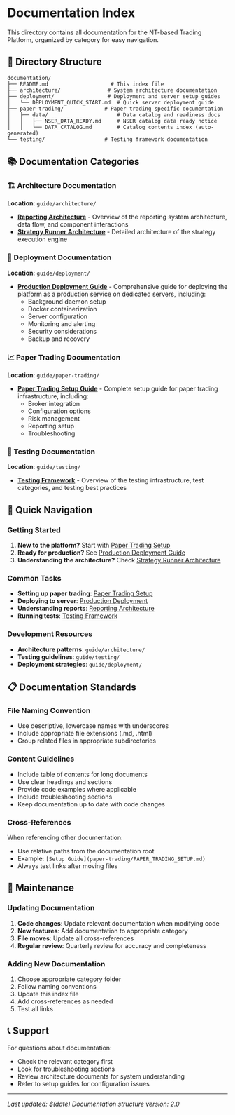 # Documentation Index

This directory contains all documentation for the NT-based Trading Platform, organized by category for easy navigation.

## 📁 Directory Structure

```
documentation/
├── README.md                    # This index file
├── architecture/               # System architecture documentation
├── deployment/                 # Deployment and server setup guides
│   └── DEPLOYMENT_QUICK_START.md  # Quick server deployment guide
├── paper-trading/             # Paper trading specific documentation
│   ├── data/                      # Data catalog and readiness docs
│   │   ├── NSER_DATA_READY.md     # NSER catalog data ready notice
│   │   └── DATA_CATALOG.md        # Catalog contents index (auto-generated)
└── testing/                   # Testing framework documentation
```

## 📚 Documentation Categories

### 🏗️ Architecture Documentation
**Location**: `guide/architecture/`

- **[Reporting Architecture](architecture/reporting_architecture.md)** - Overview of the reporting system architecture, data flow, and component interactions
- **[Strategy Runner Architecture](architecture/strategy_runner_architecture.html)** - Detailed architecture of the strategy execution engine

### 🚀 Deployment Documentation
**Location**: `guide/deployment/`

- **[Production Deployment Guide](deployment/PRODUCTION_DEPLOYMENT.md)** - Comprehensive guide for deploying the platform as a production service on dedicated servers, including:
  - Background daemon setup
  - Docker containerization
  - Server configuration
  - Monitoring and alerting
  - Security considerations
  - Backup and recovery

### 📈 Paper Trading Documentation
**Location**: `guide/paper-trading/`

- **[Paper Trading Setup Guide](paper-trading/PAPER_TRADING_SETUP.md)** - Complete setup guide for paper trading infrastructure, including:
  - Broker integration
  - Configuration options
  - Risk management
  - Reporting setup
  - Troubleshooting

### 🧪 Testing Documentation
**Location**: `guide/testing/`

- **[Testing Framework](testing/testing_framework.html)** - Overview of the testing infrastructure, test categories, and testing best practices

## 🔗 Quick Navigation

### Getting Started
1. **New to the platform?** Start with [Paper Trading Setup](paper-trading/PAPER_TRADING_SETUP.md)
2. **Ready for production?** See [Production Deployment Guide](deployment/PRODUCTION_DEPLOYMENT.md)
3. **Understanding the architecture?** Check [Strategy Runner Architecture](architecture/strategy_runner_architecture.html)

### Common Tasks
- **Setting up paper trading**: [Paper Trading Setup](paper-trading/PAPER_TRADING_SETUP.md)
- **Deploying to server**: [Production Deployment](deployment/PRODUCTION_DEPLOYMENT.md)
- **Understanding reports**: [Reporting Architecture](architecture/reporting_architecture.md)
- **Running tests**: [Testing Framework](testing/testing_framework.html)

### Development Resources
- **Architecture patterns**: `guide/architecture/`
- **Testing guidelines**: `guide/testing/`
- **Deployment strategies**: `guide/deployment/`

## 📋 Documentation Standards

### File Naming Convention
- Use descriptive, lowercase names with underscores
- Include appropriate file extensions (.md, .html)
- Group related files in appropriate subdirectories

### Content Guidelines
- Include table of contents for long documents
- Use clear headings and sections
- Provide code examples where applicable
- Include troubleshooting sections
- Keep documentation up to date with code changes

### Cross-References
When referencing other documentation:
- Use relative paths from the documentation root
- Example: `[Setup Guide](paper-trading/PAPER_TRADING_SETUP.md)`
- Always test links after moving files

## 🔄 Maintenance

### Updating Documentation
1. **Code changes**: Update relevant documentation when modifying code
2. **New features**: Add documentation to appropriate category
3. **File moves**: Update all cross-references
4. **Regular review**: Quarterly review for accuracy and completeness

### Adding New Documentation
1. Choose appropriate category folder
2. Follow naming conventions
3. Update this index file
4. Add cross-references as needed
5. Test all links

## 📞 Support

For questions about documentation:
- Check the relevant category first
- Look for troubleshooting sections
- Review architecture documents for system understanding
- Refer to setup guides for configuration issues

---

*Last updated: $(date)*
*Documentation structure version: 2.0* 